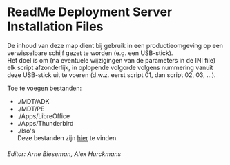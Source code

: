 # ReadMe Deployment Server Installation Files

De inhoud van deze map dient bij gebruik in een productieomgeving op een verwisselbare schijf gezet te worden (e.g. een USB-stick).  
Het doel is om (na eventuele wijzigingen van de parameters in de INI file) elk script afzonderlijk, in oplopende volgorde volgens nummering vanuit deze USB-stick uit te voeren (d.w.z. eerst script 01, dan script 02, 03, ...).  

Toe te voegen bestanden:  
- ./MDT/ADK  
- ./MDT/PE
- ./Apps/LibreOffice
- ./Apps/Thunderbird
- ./Iso's  
Deze bestanden zijn [hier](https://drive.google.com/drive/folders/1ZEeaA9RmvfH9hVByk1eGnF6eBZ28c-87?usp=sharing) te vinden.  

###### Editor: Arne Bieseman, Alex Hurckmans  
